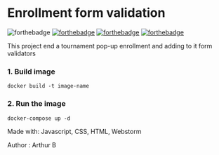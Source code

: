 # Enrollment form validation
![forthebadge](https://forthebadge.com/images/badges/powered-by-electricity.svg) [![forthebadge](https://forthebadge.com/images/badges/uses-html.svg)](https://forthebadge.com) [![forthebadge](https://forthebadge.com/images/badges/uses-css.svg)](https://forthebadge.com) [![forthebadge](https://forthebadge.com/images/badges/made-with-javascript.svg)](https://forthebadge.com)

This project end a tournament pop-up enrollment and adding to it form validators

### 1. Build image
```
docker build -t image-name
```

### 2. Run the image
```
docker-compose up -d
```

Made with: Javascript, CSS, HTML, Webstorm

Author : Arthur B
